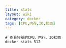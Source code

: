 ```yaml
---
title: stats
layout: wiki
category: docker
tags: [CPU,内存,IO,状态]
---
```



~~~Text
# 查看容器的CPU、内存、IO状态
docker stats 512
~~~
